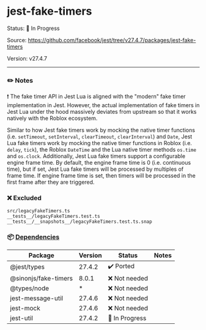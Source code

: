 # jest-fake-timers

Status: :hammer: In Progress

Source: https://github.com/facebook/jest/tree/v27.4.7/packages/jest-fake-timers

Version: v27.4.7

---

### :pencil2: Notes
:exclamation: The fake timer API in Jest Lua is aligned with the "modern" fake timer implementation in Jest. However, the actual implementation of fake timers in Jest Lua under the hood massively deviates from upstream so that it works natively with the Roblox ecosystem.

Similar to how Jest fake timers work by mocking the native timer functions (i.e. `setTimeout`, `setInterval`, `clearTimeout`, `clearInterval`) and `Date`, Jest Lua fake timers work by mocking the native timer functions in Roblox (i.e. `delay`, `tick`), the Roblox `DateTime` and the Lua native timer methods `os.time` and `os.clock`.
Additionally, Jest Lua fake timers support a configurable engine frame time. By default, the engine frame time is 0 (i.e. continuous time), but if set, Jest Lua fake timers will be processed by multiples of frame time. If engine frame time is set, then timers will be processed in the first frame after they are triggered.

### :x: Excluded
```
src/legacyFakeTimers.ts
__tests__/legacyFakeTimers.test.ts
__tests__/__snapshots__/legacyFakeTimers.test.ts.snap
```

### :package: [Dependencies](https://github.com/facebook/jest/blob/v27.4.7/packages/jest-fake-timers/package.json)
| Package              | Version | Status                    | Notes |
| -------------------- | ------- | ------------------------- | ----- |
| @jest/types          | 27.4.2  | :heavy_check_mark: Ported |       |
| @sinonjs/fake-timers | 8.0.1   | :x: Not needed            |       |
| @types/node          | *       | :x: Not needed            |       |
| jest-message-util    | 27.4.6  | :x: Not needed            |       |
| jest-mock            | 27.4.6  | :x: Not needed            |       |
| jest-util            | 27.4.2  | :hammer: In Progress      |       |
